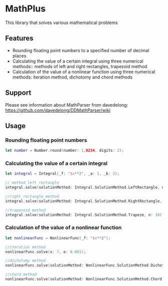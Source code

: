# MathPlus

This library that solves various mathematical problems

## Features

- Rounding floating point numbers to a specified number of decimal places
- Calculating the value of a certain integral using three numerical methods:: methods of left and right rectangles, trapezoid method
- Сalculation of the value of a nonlinear function using three numerical methods: iteration method, dichotomy and chord methods

## Support

Please see information about MathParser from davedelong: https://github.com/davedelong/DDMathParser/wiki

## Usage

### Rounding floating point numbers

```swift
let number = Number.round(number: 1,0234, digits: 2);
```

### Calculating the value of a certain integral

```swift
let integral = Integral(_f: "$x**2", _a: 1, _b: 2);

// method left rectangle
integral.solve(solutionMethod: Integral.SolutionMethod.LeftRectangle, n: 10);

//right rectangle method
integral.solve(solutionMethod: Integral.SolutionMethod.RightRectangle, n: 10);

//trapezoid method
integral.solve(solutionMethod: Integral.SolutionMethod.Trapeze, n: 10)
```

### Сalculation of the value of a nonlinear function

```swift
let nonlinearFunc = NonlinearFunc(_f: "$x**2");

//iteration method
nonlinearFunc.solve(x: 7, e: 0.001);

//dichotomy method
nonlinearFunc.solve(solutionMethod: NonlinearFunc.SolutionMethod.Dichotomy, x0: 1, x1: 2, e: 0.001);

//chord method
nonlinearFunc.solve(solutionMethod: NonlinearFunc.SolutionMethod.Chord, x0: 1, x1: 2, e: 0.001);
```
